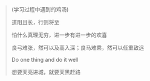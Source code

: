 > (学习过程中遇到的鸡汤)
>
> 道阻且长，行则将至
>
> 怕什么真理无穷，进一步有进一步的欢喜
>
> 良弓难张，然可以及高入深；良马难乘，然可以任重致远
>
> Do one thing and do it well
>
> 想要天亮进城，就要天黑赶路
